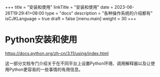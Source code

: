 +++
title = "安装和使用"
linkTitle = "安装和使用"
date = 2023-06-26T19:29:41+08:00
type = "docs"
description = "各种操作系统的介绍都有"
isCJKLanguage = true
draft = false
[menu.main]
    weight = 30
+++

# Python安装和使用

https://docs.python.org/zh-cn/3.11/using/index.html

这一部分文档专门介绍关于在不同平台上设置Python环境、调用解释器以及让使用Python更容易的一些事情的有用信息。
